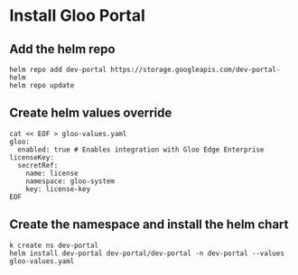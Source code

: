 # Install Gloo Portal

## Add the helm repo
```
helm repo add dev-portal https://storage.googleapis.com/dev-portal-helm
helm repo update
```

## Create helm values override
```
cat << EOF > gloo-values.yaml
gloo:
  enabled: true # Enables integration with Gloo Edge Enterprise
licenseKey:
  secretRef:
    name: license
    namespace: gloo-system
    key: license-key
EOF
```

## Create the namespace and install the helm chart
```
k create ns dev-portal
helm install dev-portal dev-portal/dev-portal -n dev-portal --values gloo-values.yaml
```
